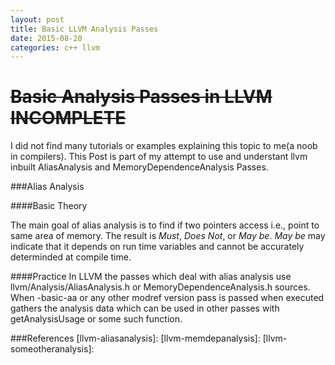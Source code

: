 ```yaml
---
layout: post
title: Basic LLVM Analysis Passes
date: 2015-08-20
categories: c++ llvm
---
```


~~Basic Analysis Passes in LLVM INCOMPLETE~~
=============================

I did not find many tutorials or examples explaining this topic to me(a noob in compilers).
This Post is part of my attempt to use and understant llvm inbuilt AliasAnalysis and
MemoryDependenceAnalysis Passes.

###Alias Analysis

####Basic Theory

The main goal of alias analysis is to find if two pointers access i.e., point to same area of
memory. The result is *Must*, *Does Not*, or *May be*. *May be* may indicate that it depends on run
time variables and cannot be accurately determinded at compile time.


####Practice
In LLVM the passes which deal with alias analysis use llvm/Analysis/AliasAnalysis.h or
MemoryDependenceAnalysis.h sources. When -basic-aa or any other modref version pass is passed when
executed gathers the analysis data which can be used in other passes with getAnalysisUsage or some
such function.

###References
[llvm-aliasanalysis]:
[llvm-memdepanalysis]:
[llvm-someotheranalysis]:
